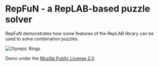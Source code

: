 # RepFuN - a RepLAB-based puzzle solver

RepFuN demonstrates how some features of the RepLAB library can be used to solve combination puzzles.

![Olympic Rings](https://live.staticflickr.com/65535/51206390998_2a67ef1a7b_o.gif "Olympic Rings")

Demo under the [Mozilla Public License 2.0](https://github.com/replab/repfun/blob/master/LICENSE).

